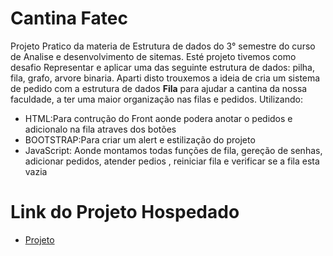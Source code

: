 
# Cantina Fatec
Projeto Pratico da materia de Estrutura de dados  do 3° semestre do curso de Analise e desenvolvimento de sitemas. 
Esté projeto tivemos como desafio Representar e aplicar uma das seguinte estrutura de dados: pilha, fila, grafo, arvore binaria.
Aparti disto trouxemos a ideia de cria um sistema de pedido com a estrutura de dados **Fila** para ajudar a cantina da nossa faculdade,
a ter uma maior organização nas filas e pedidos. Utilizando:

 * HTML:Para contrução do Front aonde podera anotar o pedidos e adicionalo na fila atraves dos botões 
 * BOOTSTRAP:Para criar um alert e estilização do projeto
 * JavaScript: Aonde montamos todas funções de fila, gereção de senhas, adicionar pedidos, atender pedios , reiniciar fila e verificar se a fila esta vazia

# Link do Projeto Hospedado
 * [Projeto](https://breno-ramos-dos-santos.github.io/Trabalho-Pratico/)

